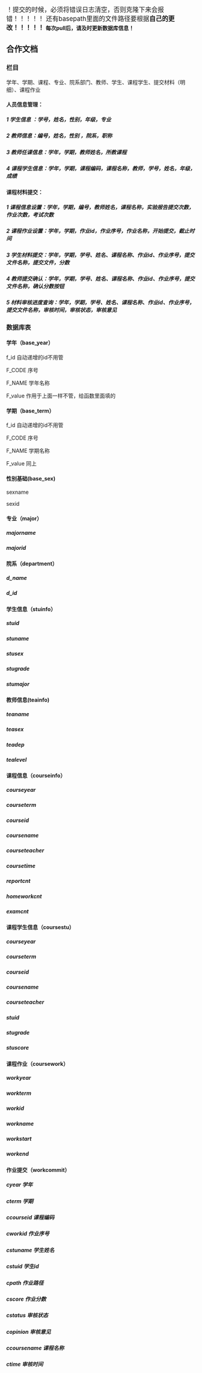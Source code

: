 <big>！提交的时候，必须将错误日志清空，否则克隆下来会报错！！！！！
       还有basepath里面的文件路径要根据**自己的更改！！！！！</big>**
       **每次pull后，请及时更新数据库信息！**

## 合作文档

### 栏目
学年、学期、课程、专业、院系部门、教师、学生、课程学生、提交材料（明细）、课程作业

#### 人员信息管理：

##### 1 学生信息 ：学号，姓名，性别，年级，专业
##### 2 教师信息：编号，姓名，性别 ，院系，职称
##### 3 教师任课信息：学年，学期，教师姓名，所教课程
##### 4 课程学生信息：学年，学期，课程编码，课程名称，教师，学号，姓名，年级，成绩

#### 课程材料提交：

##### 1 课程信息设置：学年，学期，编号，教师姓名，课程名称，实验报告提交次数，作业次数，考试次数
##### 2 课程作业设置：学年，学期，作业id，作业序号，作业名称，开始提交，截止时间
##### 3 学生材料提交：学年，学期，学号、姓名、课程名称、作业id、作业序号，提交文件名称，提交文件，分数
##### 4 教师提交确认：学年，学期，学号、姓名、课程名称、作业id、作业序号，提交文件名称，确认分数按钮
##### 5 材料审核进度查询：学年，学期，学号、姓名、课程名称、作业id、作业序号，提交文件名称，审核时间，审核状态，审核意见


### 数据库表

#### 学年（base_year）

f_id 自动递增的id不用管

F_CODE	序号

F_NAME	学年名称

F_value	作用于上面一样不管，给函数里面填的

#### 学期（base_term）

f_id 自动递增的id不用管

F_CODE 序号

F_NAME 学期名称

F_value 同上

#### 性别基础(base_sex)

sexname

sexid

#### 专业（major）
##### majorname
##### majorid

#### 院系（department）
##### d_name
##### d_id

#### 学生信息（stuinfo）
##### 	stuid
##### 	stuname
##### 	stusex
##### 	stugrade
#####   stumajor

####  教师信息(teainfo) 
##### 	teaname
##### 	teasex
#####   teadep
#####   tealevel

#### 课程信息（courseinfo）
##### 	courseyear
##### 	courseterm
##### 	courseid
##### 	coursename
##### 	courseteacher
##### 	coursetime
##### 	reportcnt
##### 	homeworkcnt
##### 	examcnt

#### 课程学生信息（coursestu）
##### 	courseyear
##### 	courseterm 
##### 	courseid
##### 	coursename
##### 	courseteacher
##### 	stuid
##### 	stugrade
##### 	stuscore

#### 课程作业（coursework）
##### 	workyear
##### 	workterm 
##### 	workid
##### 	workname
#####  workstart
#####  workend

#### 作业提交（workcommit）
##### 	cyear  学年
##### 	cterm  学期
##### 	ccourseid  课程编码
##### 	cworkid    作业序号
#####  cstuname   学生姓名
#####  cstuid     学生id
#####  cpath      作业路径
#####  cscore     作业分数
#####  cstatus    审核状态
#####  copinion   审核意见
#####  ccoursename   课程名称
##### ctime   审核时间
